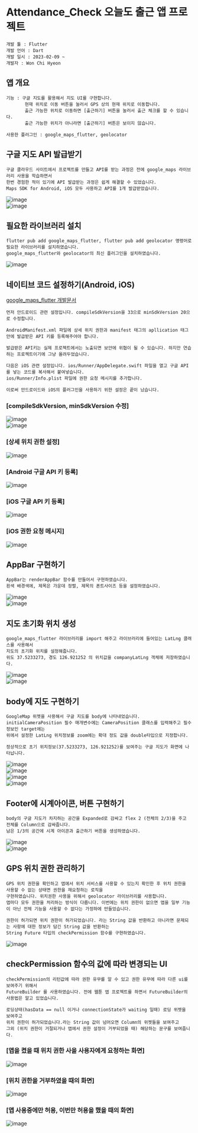 # Attendance_Check 오늘도 출근 앱 프로젝트

```
개발 툴 : Flutter
개발 언어 : Dart
개발 일시 : 2023-02-09 ~
개발자 : Won Chi Hyeon
```

## 앱 개요
```
기능 : 구글 지도를 활용해서 지도 UI를 구현합니다.
       현재 위치로 이동 버튼을 눌러서 GPS 상의 현재 위치로 이동합니다.
       출근 가능한 위치로 이동하면 [출근하기] 버튼을 눌러서 출근 체크를 할 수 있습니다.
       출근 가능한 위치가 아니라면 [출근하기] 버튼은 보이지 않습니다.
       
사용한 플러그인 : google_maps_flutter, geolocator
```

## 구글 지도 API 발급받기
```
구글 클라우드 사이트에서 프로젝트를 만들고 API를 받는 과정은 전에 google_maps 라이브러리 사용을 학습하면서
한번 경험한 적이 있기에 API 발급받는 과정은 쉽게 해결할 수 있었습니다.
Maps SDK for Android, iOS 모두 사용하고 API를 1개 발급받았습니다.
```
![image](https://user-images.githubusercontent.com/58906858/217715999-37c18b5e-4dc0-400d-9858-7d568b25a1b0.png)   
![image](https://user-images.githubusercontent.com/58906858/217716053-a084640b-c995-4a50-8fd1-a8c8f398c5f5.png)

## 필요한 라이브러리 설치
```
flutter pub add google_maps_flutter, flutter pub add geolocator 명령어로 필요한 라이브러리를 설치하였습니다.
google_maps_flutter와 geolocator의 최신 플러그인을 설치하였습니다.
```
![image](https://user-images.githubusercontent.com/58906858/217716324-6cc260b1-6514-4946-a5a0-e1162747a8a1.png)

## 네이티브 코드 설정하기(Android, iOS)
[google_maps_flutter 개발문서](https://pub.dev/packages/google_maps_flutter)
```
먼저 안드로이드 관련 설정입니다. compileSdkVersion을 33으로 minSdkVersion 20으로 수정합니다.

AndroidManifest.xml 파일에 상세 위치 권한과 manifest 태그의 apllication 태그 안에 발급받은 API 키를 등록해주어야 합니다.

발급받은 API키는 실제 프로젝트에서는 노출되면 보안에 위협이 될 수 있습니다. 하지만 연습하는 프로젝트이기에 그냥 올려두었습니다.

다음은 iOS 관련 설정입니다. ios/Runner/AppDelegate.swift 파일을 열고 구글 API를 넣는 코드를 복사해서 붙여넣습니다.
ios/Runner/Info.plist 파일에 권한 요청 메시지를 추가합니다.

이로써 안드로이드와 iOS의 플러그인을 사용하기 위한 설정은 끝이 났습니다.
```
### [compileSdkVersion, minSdkVersion 수정]
![image](https://user-images.githubusercontent.com/58906858/217716979-ceb8a404-5fd0-4a84-a1a2-a796c1dac736.png)     
![image](https://user-images.githubusercontent.com/58906858/217717008-382a629d-7a52-47a3-a505-8e748db8c501.png)

### [상세 위치 권한 설정]
![image](https://user-images.githubusercontent.com/58906858/217717610-37be3f9e-3bf7-468d-8cf2-65819852e51e.png)

### [Android 구글 API 키 등록]
![image](https://user-images.githubusercontent.com/58906858/217717628-68b55424-b027-49ae-9836-2f91f3de1533.png)

### [iOS 구글 API 키 등록]
![image](https://user-images.githubusercontent.com/58906858/217718537-90b1ad6e-b74e-4b96-8260-81ab0663005d.png)

### [iOS 권한 요청 메시지] 
![image](https://user-images.githubusercontent.com/58906858/217718424-568efd98-8050-49bf-9043-501986980d99.png)

## AppBar 구현하기
```
AppBar는 renderAppBar 함수를 만들어서 구현하였습니다.
흰색 배경색에, 제목은 가운데 정렬, 제목의 폰트사이즈 등을 설정하였습니다.
```
![image](https://user-images.githubusercontent.com/58906858/217996556-89a20ff4-03cd-4cf3-9938-a0fdb50864fb.png)   
![image](https://user-images.githubusercontent.com/58906858/217996598-474ab492-2128-46d4-acda-422ca38a7f32.png)

## 지도 초기화 위치 생성
```
google_maps_flutter 라이브러리를 import 해주고 라이브러리에 들어있는 LatLng 클래스를 사용해서
지도의 초기화 위치를 설정해줍니다. 
위도 37.5233273, 경도 126.921252 의 위치값을 companyLatLng 객체에 저장하였습니다.
```
![image](https://user-images.githubusercontent.com/58906858/217997178-ad94342f-e6c5-4e07-9794-5960c97c31c5.png)      
![image](https://user-images.githubusercontent.com/58906858/217997235-45a9835b-b67c-4c9b-bff4-15f9b9524e14.png)

## body에 지도 구현하기
```
GoogleMap 위젯을 사용해서 구글 지도를 body에 나타내었습니다.
initialCameraPosition 필수 매개변수에는 CameraPosition 클래스를 입력해주고 필수 정보인 target에는 
위에서 설정한 LatLng 위치정보를 zoom에는 확대 정도 값을 double타입으로 지정합니다.

정상적으로 초기 위치정보(37.5233273, 126.921252)를 보여주는 구글 지도가 화면에 나타납니다.
```
![image](https://user-images.githubusercontent.com/58906858/217998071-b1d486b5-56e9-4894-9f16-31d4a4e5e484.png)         
![image](https://user-images.githubusercontent.com/58906858/217998136-55e51ee3-0221-416b-acf5-e15a9ec011eb.png)      
![image](https://user-images.githubusercontent.com/58906858/217998320-bcde9ada-e4c1-44bb-a1a9-e22e1d72a273.png)   
![image](https://user-images.githubusercontent.com/58906858/217998513-b7d4fdab-7039-464a-9a57-f5fde60e38c0.png)

## Footer에 시계아이콘, 버튼 구현하기
```
body의 구글 지도가 차지하는 공간을 Expanded로 감싸고 flex 2 (전체의 2/3)을 주고 전체를 Column으로 감싸줍니다.
남은 1/3의 공간에 시계 아이콘과 출근하기 버튼을 생성하였습니다.
```
![image](https://user-images.githubusercontent.com/58906858/217999503-7e2ce257-c5e0-4e1d-af5e-6ed58237e636.png)   
![image](https://user-images.githubusercontent.com/58906858/217999531-541553a9-0d9b-4d75-9b3b-e9c0fea42863.png)

## GPS 위치 권한 관리하기
```
GPS 위치 권한을 확인하고 앱에서 위치 서비스를 사용할 수 있는지 확인한 후 위치 권한을 사용할 수 없는 상태면 권한을 재요청하는 로직을
구현하였습니다. 위치권한 사용을 위해서 geolocator 라이브러리를 사용합니다.
앱마다 모두 권한을 처리하는 방식이 다릅니다. 이번에는 위치 권한이 없으면 앱을 일부 기능이 아닌 전체 기능을 사용할 수 없다는 가정하에 만들었습니다.

권한이 허가되면 위치 권한이 허가되었습니다. 라는 String 값을 반환하고 아니라면 문제되는 사항에 대한 정보가 담긴 String 값을 반환하는
String Future 타입의 checkPermission 함수를 구현하였습니다.
```
![image](https://user-images.githubusercontent.com/58906858/218001144-9635146d-773b-443b-bb9a-9c3ea4501581.png)


## checkPermission 함수의 값에 따라 변경되는 UI
```
checkPermission의 리턴값에 따라 권한 유무를 알 수 있고 권한 유무에 따라 다른 ui를 보여주기 위해서
FutureBuilder 를 사용하였습니다. 전에 웹툰 앱 프로젝트를 하면서 FutureBuilder의 사용법은 알고 있었습니다.

로딩상태(hasData == null 이거나 connectionState가 waiting 일때) 로딩 위젯을 보여주고
위치 권한이 허가되었습니다.라는 String 값이 넘어오면 Column의 위젯들을 보여주고
그외 (위치 권한이 거절되거나 앱에서 권한 설정이 거부되었을 때) 해당하는 문구를 보여줍니다.
```
### [앱을 켰을 때 위치 권한 사을 사용자에게 요청하는 화면]
![image](https://user-images.githubusercontent.com/58906858/218002965-b5b2862e-1e43-46e3-a16a-401b691a89ff.png)

### [위치 권한을 거부하였을 때의 화면]
![image](https://user-images.githubusercontent.com/58906858/218003087-1283cafa-9e56-4013-8612-c2bd776cbb21.png)

### [앱 사용중에만 허용, 이번만 허용을 했을 때의 화면]
![image](https://user-images.githubusercontent.com/58906858/218003470-87e12fb3-aacc-4aa7-832d-a61d4cc466dc.png)
